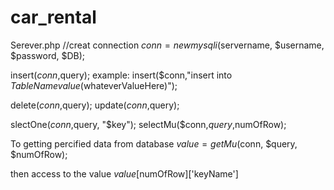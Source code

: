 ﻿# car_rental
Serever.php
//creat connection
$conn = new mysqli($servername, $username, $password, $DB);

insert($conn,$query);
example: insert($conn,"insert into $TableName value ($whateverValueHere)");

delete($conn,$query);
update($conn,$query);

slectOne($conn,$query, "$key");
selectMu($conn,$query,$numOfRow);

To getting percified data from database
$value = getMu($conn, $query, $numOfRow);

then access to the value
$value[$numOfRow]['keyName']
